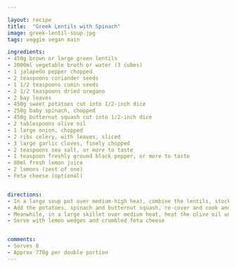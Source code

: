 ```yaml
---

layout: recipe
title:  "Greek Lentils with Spinach"
image: greek-lentil-soup.jpg
tags: veggie vegan main

ingredients:
- 450g brown or large green lentils
- 2000ml vegetable broth or water (3 cubes)
- 1 jalapeño pepper chopped
- 2 teaspoons coriander seeds
- 1 1/2 teaspoons cumin seeds
- 2 1/2 teaspoons dried oregano
- 2 bay leaves
- 450g sweet potatoes cut into 1/2-inch dice
- 250g baby spinach, chopped
- 450g butternut squash cut into 1/2-inch dice
- 2 tablespoons olive oil
- 1 large onion, chopped
- 2 ribs celery, with leaves, sliced
- 3 large garlic cloves, finely chopped
- 2 teaspoons sea salt, or more to taste
- 1 teaspoon freshly ground black pepper, or more to taste
- 80ml fresh lemon juice
- 2 lemons (zest of one)
- Feta cheese (optional)


directions:
- In a large soup pot over medium-high heat, combine the lentils, stock or water, jalapeño, coriander, cumin, oregano and bay leaves. Bring to a boil, then reduce the heat to low. Simmer, partially covered, about 15 minutes, until the lentils are slightly tender.
- Add the potatoes, spinach and butternut squash, re-cover and cook another 15 to 20 minutes, until the potatoes and squash are tender.
- Meanwhile, in a large skillet over medium heat, heat the olive oil until shimmering. Add the onion, and cook, stirring, until it starts to soften, 3 to 4 minutes. Add the celery and garlic and lemon zest and cook, stirring often, until they soften, 3 minutes. Add the mixture to the soup, deglazing the skillet with a little soup liquid and adding the deglaze contents back to the soup pot. Add the lemon juice, salt and pepper, taste, and add more if needed. Pick out and discard the bay leaves.
- Serve with lemon wedges and crumbled feta cheese


comments: 
- Serves 8
- Approx 770g per double portion
---
```

